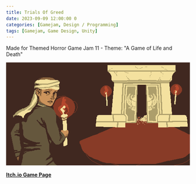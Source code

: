 ```yaml
---
title: Trials Of Greed
date: 2023-09-09 12:00:00 0
categories: [Gamejam, Design / Programming]
tags: [Gamejam, Game Design, Unity]
---
```


Made for Themed Horror Game Jam 11 - Theme: "A Game of Life and Death"

![yay](/assets/img/cover.gif)

[**Itch.io Game Page**](https://kiriuozoru.itch.io/trail-of-greed)